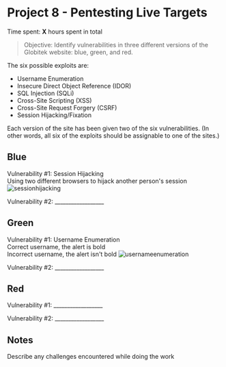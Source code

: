 # Project 8 - Pentesting Live Targets

Time spent: **X** hours spent in total

> Objective: Identify vulnerabilities in three different versions of the Globitek website: blue, green, and red.

The six possible exploits are:
* Username Enumeration
* Insecure Direct Object Reference (IDOR)
* SQL Injection (SQLi)
* Cross-Site Scripting (XSS)
* Cross-Site Request Forgery (CSRF)
* Session Hijacking/Fixation

Each version of the site has been given two of the six vulnerabilities. (In other words, all six of the exploits should be assignable to one of the sites.)

## Blue

Vulnerability #1: Session Hijacking  
Using two different browsers to hijack another person's session
![sessionhijacking](https://user-images.githubusercontent.com/15334096/38468589-8bc0654a-3b16-11e8-8716-9ff4d41a1928.gif)

Vulnerability #2: __________________


## Green

Vulnerability #1: Username Enumeration  
Correct username, the alert is bold  
Incorrect username, the alert isn't bold
![usernameenumeration](https://user-images.githubusercontent.com/15334096/38468684-a4fbf618-3b17-11e8-8b07-280d74c2df8c.gif)


Vulnerability #2: __________________


## Red

Vulnerability #1: __________________

Vulnerability #2: __________________


## Notes

Describe any challenges encountered while doing the work
